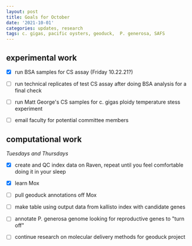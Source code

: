 ```yaml
---
layout: post
title: Goals for October
date: '2021-10-01'
categories: updates, research
tags: c. gigas, pacific oysters, geoduck,  P. generosa, SAFS
---
```


## experimental work

- [x] run BSA samples for CS assay (Friday 10.22.21?)

- [ ] run technical replicates of test CS assay after doing BSA analysis for a final check

- [ ] run Matt George's CS samples for c. gigas ploidy temperature stess experiment 

- [ ] email faculty for potential committee members 

## computational work
*Tuesdays and Thursdays*

- [x] create and QC index data on Raven, repeat until you feel comfortable doing it in your sleep

- [x] learn Mox

- [ ] pull geoduck annotations off Mox

- [ ] make table using output data from kallisto index with candidate genes
 
- [ ] annotate P. generosa genome looking for reproductive genes to "turn off"

- [ ] continue research on molecular delivery methods for geoduck project 

